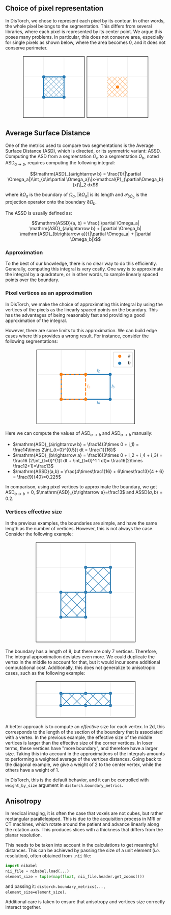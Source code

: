 ## Choice of pixel representation

In DisTorch, we chose to represent each pixel by its contour.
In other words, the whole pixel belongs to the segmentation.
This differs from several libraries, where each pixel is represented by its center point.
We argue this poses many problems.
In particular, this does not conserve area, especially for single pixels as shown below, where the area becomes 0, and it does not conserve perimeter.

<p align="center">
  <img src="figures/single_pixel.png" />
</p>

## Average Surface Distance

One of the metrics used to compare two segmentations is the Average Surface Distance (ASD), which is directed, or its symmetric variant: ASSD.
Computing the ASD from a segmentation $\Omega_a$ to a segmentation $\Omega_b$, noted $\mathrm{ASD}_{a\rightarrow b}$, requires computing the following integral:
```math
\mathrm{ASD}_{a\rightarrow b} = \frac{1}{|\partial \Omega_a|}\int_{x\in\partial \Omega_a}\|x-\mathcal{P}_{\partial\Omega_b}(x)\|_2 dx
```
where $\partial \Omega_a$ is the boundary of $\Omega_a$, $|\partial \Omega_a|$ is its length and $\mathcal{P}_{\partial\Omega_b}$ is the projection operator onto the boundary $\partial\Omega_b$.

The ASSD is usually defined as:
```math
\mathrm{ASSD}(a, b) = \frac{|\partial \Omega_a| \mathrm{ASD}_{a\rightarrow b} + |\partial \Omega_b| \mathrm{ASD}_{b\rightarrow a}}{|\partial \Omega_a| + |\partial \Omega_b|}
```

### Approximation

To the best of our knowledge, there is no clear way to do this efficiently.
Generally, computing this integral is very costly. One way is to approximate the integral by a quadrature, or in other words, to sample linearly spaced points over the boundary.

### Pixel vertices as an approximation

In DisTorch, we make the choice of approximating this integral by using the vertices of the pixels as the linearly spaced points on the boundary. This has the advantages of being reasonably fast and providing a good approximation of the integral.

However, there are some limits to this approximation. We can build edge cases where this provides a wrong result. For instance, consider the following segmentations:
<p align="center">
  <img src="figures/vertices_approx_ASD.png" />
</p>

Here we can compute the values of $`\mathrm{ASD}_{a\rightarrow b}`$ and $`\mathrm{ASD}_{a\rightarrow b}`$ manually:
- $`\mathrm{ASD}_{a\rightarrow b} = \frac14(3\times 0 + i_1) = \frac14\times 2\int_{t=0}^{0.5}t dt = \frac{1}{16}`$
- $`\mathrm{ASD}_{b\rightarrow a} = \frac16(3\times 0 + i_2 + i_4 + i_3) = \frac16 (2\int_{t=0}^{1}t dt + \int_{t=0}^1 1 dt)= \frac16(2\times \frac12+1)=\frac13`$
- $`\mathrm{ASSD}(a,b) = \frac{4\times\frac1{16} + 6\times\frac13}{4 + 6} = \frac{9}{40}=0.225`$

In comparison, using pixel vertices to approximate the boundary, we get $`\mathrm{ASD}_{a\rightarrow b}=0`$, $`\mathrm{ASD}_{b\rightarrow a}=\frac13`$ and $`\mathrm{ASSD}(a,b)=0.2`$.

### Vertices effective size

In the previous examples, the boundaries are simple, and have the same length as the number of vertices.
However, this is not always the case. Consider the following example:
<p align="center">
  <img src="figures/diagonal_pixels.png" />
</p>
The boundary has a length of 8, but there are only 7 vertices. Therefore, The integral approximation deviates even more.
We could duplicate the vertex in the middle to account for that, but it would incur some additional computational cost.
Additionally, this does not generalize to anisotropic cases, such as the following example:
<p align="center">
  <img src="figures/anisotropic_boundary.png" />
</p>

A better approach is to compute an _effective_ size for each vertex.
In 2d, this corresponds to the length of the section of the boundary that is associated with a vertex.
In the previous example, the effective size of the middle vertices is larger than the effective size of the corner vertices.
In loser terms, these vertices have "more boundary", and therefore have a larger size. 
Taking this into account in the approximations of the integrals amounts to performing a weighted average of the vertices distances.
Going back to the diagonal example, we give a weight of 2 to the center vertex, while the others have a weight of 1.

In DisTorch, this is the default behavior, and it can be controlled with `weight_by_size` argument in `distorch.boundary_metrics`. 

## Anisotropy

In medical imaging, it is often the case that voxels are not cubes, but rather rectangular parallelepiped.
This is due to the acquisition process in MRI or CT machines, which rotate around the patient and advance linearly along the rotation axis.
This produces slices with a thickness that differs from the planar resolution.

This needs to be taken into account in the calculations to get meaningful distances.
This can be achieved by passing the size of a unit element (_i.e._ resolution), often obtained from `.nii` file:
```python
import nibabel
nii_file = nibabel.load(...)
element_size = tuple(map(float, nii_file.header.get_zooms()))
```
and passing it: `distorch.boundary_metrics(..., element_size=element_size)`.

Additional care is taken to ensure that anisotropy and vertices size correctly interact together.